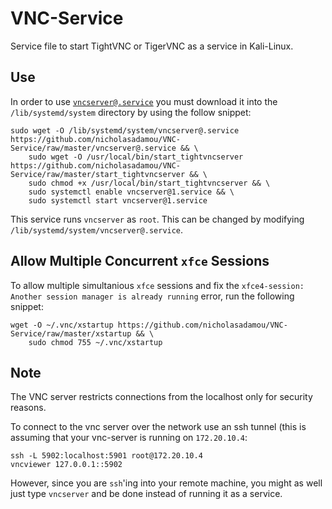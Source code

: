 # VNC-Service

Service file to start TightVNC or TigerVNC as a service in Kali-Linux.

## Use

In order to use [`vncserver@.service`](vncserver@service) you must download it into the `/lib/systemd/system` directory by using the follow snippet:

```
sudo wget -O /lib/systemd/system/vncserver@.service https://github.com/nicholasadamou/VNC-Service/raw/master/vncserver@.service && \
    sudo wget -O /usr/local/bin/start_tightvncserver https://github.com/nicholasadamou/VNC-Service/raw/master/start_tightvncserver && \
    sudo chmod +x /usr/local/bin/start_tightvncserver && \
    sudo systemctl enable vncserver@1.service && \
    sudo systemctl start vncserver@1.service
```

This service runs `vncserver` as `root`. This can be changed by modifying `/lib/systemd/system/vncserver@.service`.

## Allow Multiple Concurrent `xfce` Sessions

To allow multiple simultanious `xfce` sessions and fix the `xfce4-session: Another session manager is already running` error, run the following snippet:

```
wget -O ~/.vnc/xstartup https://github.com/nicholasadamou/VNC-Service/raw/master/xstartup && \
    sudo chmod 755 ~/.vnc/xstartup
```

## Note

The VNC server restricts connections from the localhost only for security reasons.

To connect to the vnc server over the network use an ssh tunnel (this is assuming that your vnc-server is running on `172.20.10.4`: 

```
ssh -L 5902:localhost:5901 root@172.20.10.4
vncviewer 127.0.0.1::5902
```

However, since you are `ssh`'ing into your remote machine, you might as well just type `vncserver` and be done instead of running it as a service.